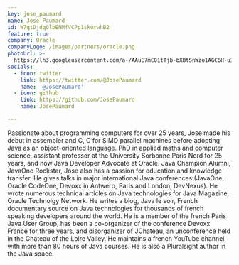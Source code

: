 ```yaml
---
key: jose_paumard
name: José Paumard
id: W7qtDjdq0lbENMfVCPp1skurwhB2
feature: true
company: Oracle
companyLogo: /images/partners/oracle.png
photoUrl: >-
  https://lh3.googleusercontent.com/a-/AAuE7mCO1tTjb-bXBtSnWzo1AGC6H-uIzFdvqbKq12SmPC0
socials:
  - icon: twitter
    link: https://twitter.com/@JosePaumard
    name: '@JosePaumard'
  - icon: github
    link: https://github.com/JosePaumard
    name: JosePaumard

---
```


Passionate about programming computers for over 25 years, Jose made his debut in assembler and C, C for SIMD parallel machines before adopting Java as an object-oriented language. PhD in applied maths and computer science, assistant professor at the University Sorbonne Paris Nord for 25 years, and now Java Developer Advocate at Oracle. Java Champion Alumni, JavaOne Rockstar, Jose also has a passion for education and knowledge transfer. He gives talks in major international Java conferences (JavaOne, Oracle CodeOne, Devoxx in Antwerp, Paris and London, DevNexus).  He wrote numerous technical articles on Java technologies for Java Magazine, Oracle Technolgy Network. He writes a blog, Java le soir, French documentary source on Java technologies for thousands of french speaking developers around the world. He is a member of the french Paris Java User Group, has been a co-organizer of the conference Devoxx France for three years, and disorganizer of JChateau, an unconference held in the Chateau of the Loire Valley. He maintains a french YouTube channel with more than 80 hours of Java courses. He is also a Pluralsight author in the Java space.
